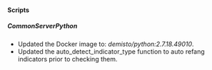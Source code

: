 
#### Scripts

##### CommonServerPython
- Updated the Docker image to: *demisto/python:2.7.18.49010*.
- Updated the auto_detect_indicator_type function to auto refang indicators prior to checking them.
